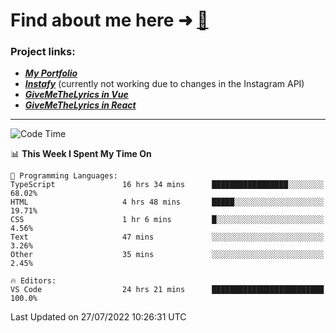 # Find about me here ➜ [🧑](https://pauabella.dev)

### Project links:
- ***[My Portfolio](https://pauabella.dev)***
- ***[Instafy](https://instafy.me)*** (currently not working due to changes in the Instagram API)
- ***[GiveMeTheLyrics in Vue](https://lyrics.pauabella.dev)***
- ***[GiveMeTheLyrics in React](https://pauabella.dev/GiveMeTheLyrics)***

---
<!--START_SECTION:waka-->
![Code Time](http://img.shields.io/badge/Code%20Time-1%2C323%20hrs-blue)

📊 **This Week I Spent My Time On** 

```text
💬 Programming Languages: 
TypeScript               16 hrs 34 mins      █████████████████░░░░░░░░   68.02% 
HTML                     4 hrs 48 mins       █████░░░░░░░░░░░░░░░░░░░░   19.71% 
CSS                      1 hr 6 mins         █░░░░░░░░░░░░░░░░░░░░░░░░   4.56% 
Text                     47 mins             ░░░░░░░░░░░░░░░░░░░░░░░░░   3.26% 
Other                    35 mins             ░░░░░░░░░░░░░░░░░░░░░░░░░   2.45%

🔥 Editors: 
VS Code                  24 hrs 21 mins      █████████████████████████   100.0%

```


 Last Updated on 27/07/2022 10:26:31 UTC
<!--END_SECTION:waka-->
